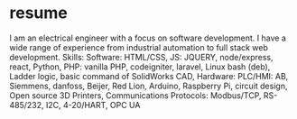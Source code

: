 # resume

I am an electrical engineer with a focus on software development. 
I have a wide range of experience from industrial automation to full stack web development. 
Skills: 
  Software:
    HTML/CSS,
    JS: JQUERY, node/express, react,
    Python,
    PHP: vanilla PHP, codeigniter, laravel,
    Linux bash (deb),
    Ladder logic,
    basic command of SolidWorks CAD,
  Hardware:
    PLC/HMI: AB, Siemmens, danfoss, Beijer, Red Lion,
    Arduino,
    Raspberry Pi,
    circuit design,
    Open source 3D Printers,
  Communications Protocols: 
    Modbus/TCP,
    RS-485/232,
    I2C,
    4-20/HART,
    OPC UA
        

